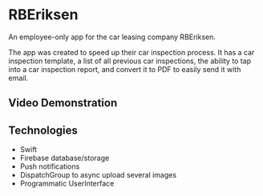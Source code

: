# RBEriksen
An employee-only app for the car leasing company RBEriksen.

The app was created to speed up their car inspection process. It has a car inspection template, a list of all previous car inspections, the ability to tap into a car inspection report, and convert it to PDF to easily send it with email.

## Video Demonstration


## Technologies 
- Swift
- Firebase database/storage
- Push notifications
- DispatchGroup to async upload several images
- Programmatic UserInterface
